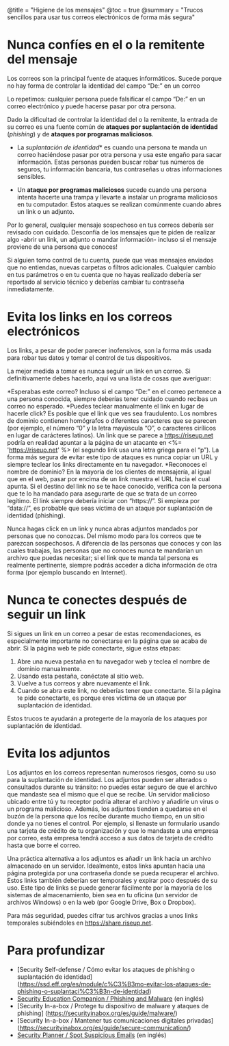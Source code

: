 ﻿@title = "Higiene de los mensajes"
@toc = true
@summary = "Trucos sencillos para usar tus correos electrónicos de forma más segura"

# Nunca confíes en el o la remitente del mensaje

Los correos son la principal fuente de ataques informáticos. Sucede porque no hay forma de controlar la identidad del campo “De:” en un correo

Lo repetimos: cualquier persona puede falsificar el campo “De:” en un correo electrónico y puede hacerse pasar por otra persona.

Dado la dificultad de controlar la identidad del o la remitente, la entrada de su correo es una fuente común de **ataques por suplantación de identidad** (*phishing*) y de **ataques por programas maliciosos**.

* La *suplantación de identidad** es cuando una persona te manda un correo haciéndose pasar por otra persona y usa este engaño para sacar información. Estas personas pueden buscar robar tus números de seguros, tu información bancaria, tus contraseñas u otras informaciones sensibles.

* Un **ataque por programas maliciosos** sucede cuando una persona intenta hacerte una trampa y llevarte a instalar un programa maliciosos en tu computador. Estos ataques se realizan comúnmente cuando abres un link o un adjunto.

Por lo general, cualquier mensaje sospechoso en tus correos debería ser revisado con cuidado. Desconfía de los mensajes que te piden de realizar algo -abrir un link, un adjunto o mandar información- incluso si el mensaje proviene de una persona que conoces!

Si alguien tomo control de tu cuenta, puede que veas mensajes enviados que no entiendas, nuevas carpetas o filtros adicionales. Cualquier cambio en tus parámetros o en tu cuenta que no hayas realizado debería ser reportado al servicio técnico y deberías cambiar tu contraseña inmediatamente.

# Evita los links en los correos electrónicos

Los links, a pesar de poder parecer inofensivos, son la forma más usada para robar tus datos y tomar el control de tus dispositivos.

La mejor medida a tomar es nunca seguir un link en un correo. Si definitivamente debes hacerlo, aquí va una lista de cosas que averiguar:

*Esperabas este correo? Incluso si el campo “De:” en el correo pertenece a una persona conocida, siempre deberías tener cuidado cuando recibas un correo no esperado.
*Puedes teclear manualmente el link en lugar de hacerle click? Es posible que el link que ves sea fraudulento. Los nombres de dominio contienen homógrafos o diferentes caracteres que se parecen (por ejemplo, el número “0” y la letra mayúscula “O”, o caracteres cirílicos en lugar de carácteres latinos). Un link que se parece a <https://riseup.net> podría en realidad apuntar a la página de un atacante en <%= '<a href="https://riseuρ.net">https://riseuρ.net</a>' %> (el segundo link usa una letra griega para el “p”). La forma más segura de evitar este tipo de ataques es nunca copiar un URL y siempre teclear los links directamente en tu navegador.
*Reconoces el nombre de dominio? En la mayoría de los clientes de mensajería, al igual que en el web, pasar por encima de un link muestra el URL hacia el cual apunta. Si el destino del link no se te hace conocido, verifica con la persona que te lo ha mandado para asegurarte de que se trata de un correo legítimo. El link siempre debería iniciar con “https://”. Si empieza por “data://”, es probable que seas víctima de un ataque por suplantación de identidad (phishing).

Nunca hagas click en un link y nunca abras adjuntos mandados por personas que no conozcas. Del mismo modo para los correos que te parezcan sospechosos. A diferencia de las personas que conoces y con las cuales trabajas, las personas que no conoces nunca te mandarían un archivo que puedas necesitar; si el link que te manda tal persona es realmente pertinente, siempre podrás acceder a dicha información de otra forma (por ejemplo buscando en Internet).

# Nunca te conectes después de seguir un link

Si sigues un link en un correo a pesar de estas recomendaciones, es especialmente importante no conectarse en la página que se acaba de abrir. Si la página web te pide conectarte, sigue estas etapas:

1. Abre una nueva pestaña en tu navegador web y teclea el nombre de dominio manualmente.
2. Usando esta pestaña, conéctate al sitio web.
3. Vuelve a tus correos y abre nuevamente el link.
4. Cuando se abra este link, no deberías tener que conectarte. Si la página te pide conectarte, es porque eres víctima de un ataque por suplantación de identidad.

Estos trucos te ayudarán a protegerte de la mayoría de los ataques por suplantación de identidad.

# Evita los adjuntos

Los adjuntos en los correos representan numerosos riesgos, como su uso para la suplantación de identidad. Los adjuntos pueden ser alterados o consultados durante su tránsito: no puedes estar seguro de que el archivo que mandaste sea el mismo que el que se recibe. Un servidor malicioso ubicado entre tú y tu receptor podría alterar el archivo y añadirle un virus o un programa malicioso. Además, los adjuntos tienden a quedarse en el buzón de la persona que los recibe durante mucho tiempo, en un sitio donde ya no tienes el control. Por ejemplo, si llenaste un formulario usando una tarjeta de crédito de tu organización y que lo mandaste a una empresa por correo, esta empresa tendrá acceso a sus datos de tarjeta de crédito hasta que borre el correo.

Una práctica alternativa a los adjuntos es añadir un link hacia un archivo almacenado en un servidor. Idealmente, estos links apuntan hacia una página protegida por una contraseña donde se pueda recuperar el archivo. Estos links también deberían ser temporales y expirar poco después de su uso. Este tipo de links se puede generar fácilmente por la mayoría de los sistemas de almacenamiento, bien sea en tu oficina (un servidor de archivos Windows) o en la web (por Google Drive, Box o Dropbox).

Para más seguridad, puedes cifrar tus archivos gracias a unos links temporales subiéndoles en <https://share.riseup.net>.

# Para profundizar

* [Security Self-defense / Cómo evitar los ataques de phishing o suplantación de identidad]
(https://ssd.eff.org/es/module/c%C3%B3mo-evitar-los-ataques-de-phishing-o-suplantaci%C3%B3n-de-identidad)
* [Security Education Companion / Phishing and Malware](https://sec.eff.org/topics/phishing-and-malware) (en inglés)
* [Security In-a-box / Protege tu dispositivo de malware y ataques de phishing]
(https://securityinabox.org/es/guide/malware/)
* [Security In-a-box / Mantener tus comunicaciones digitales privadas]
(https://securityinabox.org/es/guide/secure-communication/)
* [Security Planner / Spot Suspicious Emails](https://securityplanner.org/#/tool/spot-suspicious-emails) (en inglés)
